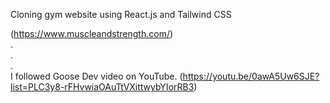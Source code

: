 Cloning gym website using React.js and Tailwind CSS

(https://www.muscleandstrength.com/)<br>
.<br>
.<br>
.<br>
I followed Goose Dev video on YouTube. (https://youtu.be/0awA5Uw6SJE?list=PLC3y8-rFHvwiaOAuTtVXittwybYIorRB3)
